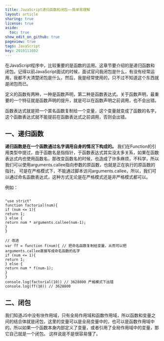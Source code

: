```yaml
---
title: JavaScript递归函数和闭包——简单易理解
layout: article
sharing: true
license: true
aside:
  toc: true
show_edit_on_github: true
pageview: true
tags: JavaScript
key: 2019111602
---
```


在JavaScript程序中，比较重要的是函数的运用。这章节要介绍的是递归函数和闭包。记得以前JavaScript面试的时候，面试官问我闭包是什么，有没有经常运用，我都不大清楚闭包是什么，然后，我是经常使用的，只不过不知道这个东西就是闭包而已。


定义的函数有两种，一种是函数声明，第二种是函数表达式。关于函数声明，最重要的一个特征就是函数声明的提升，就是可以在函数声明之前调用，也不会出错。

函数表达式就是把一个匿名函数复制给一个变量，这个变量就变成了函数的名字，这个函数表达式就不能提前在函数表达式之前调用，否则会出错。


## 一、递归函数

**递归函数是在一个函数通过名字调用自身的情况下构成的。** 我们在Function的引用类型中提过，由于函数名是指指针，于函数表达式其实没太多关系，如果在函数表达式内也使用函数名，那改变函数名的时候，也造成了许多麻烦，不科学，所以我们可以使用arguments.callee指向参数的原函数，也就是正在执行的原函数的指针。
可是在严格模式下，不能通过脚本访问arguments.callee，所以，我们可以通过命名函数表达式，这种方式无论是在严格模式还是非严格模式都可以。

例如：
```

"use strict"
function factorial(num){ 
if (num <= 1){ 
return 1; 
} else { 
return num * arguments.callee(num-1); 
} 
}

// 改进
var ff = function f(num){ // 把命名函数复制给变量，从而可以把arguments.callee直接写成命名函数的名字
if (num <= 1){ 
return 1; 
} else { 
return num * f(num-1); 
} 
}
console.log(factorial(10)) // 3628800 严格模式下出错
console.log(ff(10)) // 3628800 
```





## 二、闭包

我们知道JS中没有块作用域，只有全局作用域和函数作用域，所以函数和变量之间的结合体就是闭包，这里的变量可以是全局变量中的，也可以是函数作用域中的。所以如果一个函数本身内部定义了变量，或者引用了全局作用域中的变量，那它自己就是一个闭包。
这样说是不是很容易懂了。